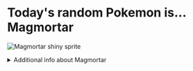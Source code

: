 # Today's random Pokemon is... Magmortar

![Magmortar shiny sprite](https://raw.githubusercontent.com/PokeAPI/sprites/master/sprites/pokemon/shiny/467.png)

<details>
<summary>Additional info about Magmortar</summary>

| srpite type | image |
|------|------|
| back_default | ![Magmortar back_default sprite](https://raw.githubusercontent.com/PokeAPI/sprites/master/sprites/pokemon/back/467.png) |
| back_shiny | ![Magmortar back_shiny sprite](https://raw.githubusercontent.com/PokeAPI/sprites/master/sprites/pokemon/back/shiny/467.png) |
| front_default | ![Magmortar front_default sprite](https://raw.githubusercontent.com/PokeAPI/sprites/master/sprites/pokemon/467.png) | </details>